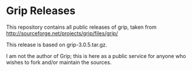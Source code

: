 # Grip Releases

This repository contains all public releases of grip, taken from
<http://sourceforge.net/projects/grip/files/grip/>

This release is based on grip-3.0.5.tar.gz.

I am not the author of Grip; this is here as a public service for
anyone who wishes to fork and/or maintain the sources.

